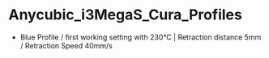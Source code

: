 # Anycubic_i3MegaS_Cura_Profiles

- Blue Profile / first working setting with 230°C | Retraction distance 5mm / Retraction Speed 40mm/s
